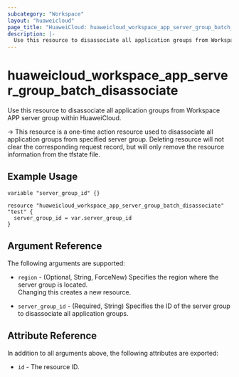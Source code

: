 ```yaml
---
subcategory: "Workspace"
layout: "huaweicloud"
page_title: "HuaweiCloud: huaweicloud_workspace_app_server_group_batch_disassociate"
description: |-
  Use this resource to disassociate all application groups from Workspace APP server group within HuaweiCloud.
---
```


# huaweicloud_workspace_app_server_group_batch_disassociate

Use this resource to disassociate all application groups from Workspace APP server group within HuaweiCloud.

-> This resource is a one-time action resource used to disassociate all application groups from specified server group.
   Deleting resource will not clear the corresponding request record, but will only remove the resource information from
   the tfstate file.

## Example Usage

```hcl
variable "server_group_id" {}

resource "huaweicloud_workspace_app_server_group_batch_disassociate" "test" {
  server_group_id = var.server_group_id
}
```

## Argument Reference

The following arguments are supported:

* `region` - (Optional, String, ForceNew) Specifies the region where the server group is located.  
  Changing this creates a new resource.

* `server_group_id` - (Required, String) Specifies the ID of the server group to disassociate all application groups.

## Attribute Reference

In addition to all arguments above, the following attributes are exported:

* `id` - The resource ID.
